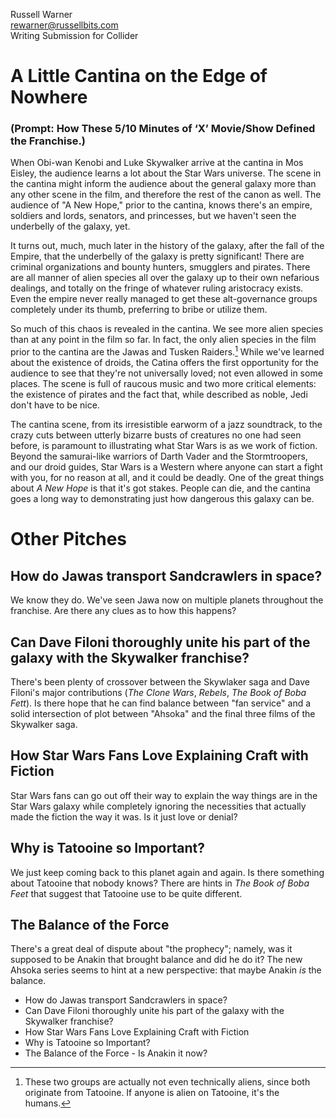 Russell Warner  
rewarner@russellbits.com  
Writing Submission for Collider

# A Little Cantina on the Edge of Nowhere
### (Prompt: How These 5/10 Minutes of ‘X’ Movie/Show Defined the Franchise.)

When Obi-wan Kenobi and Luke Skywalker arrive at the cantina in Mos Eisley, the audience learns a lot about the Star Wars universe. The scene in the cantina might inform the audience about the general galaxy more than any other scene in the film, and therefore the rest of the canon as well.  The audience of "A New Hope," prior to the cantina, knows there's an empire, soldiers and lords, senators, and princesses, but we haven't seen the underbelly of the galaxy, yet.

It turns out, much, much later in the history of the galaxy, after the fall of the Empire, that the underbelly of the galaxy is pretty significant! There are criminal organizations and bounty hunters, smugglers and pirates. There are all manner of alien species all over the galaxy up to their own nefarious dealings, and totally on the fringe of whatever ruling aristocracy exists. Even the empire never really managed to get these alt-governance groups completely under its thumb, preferring to bribe or utilize them.

So much of this chaos is revealed in the cantina. We see more alien species than at any point in the film so far. In fact, the only alien species in the film prior to the cantina are the Jawas and Tusken Raiders.[^1] While we've learned about the existence of droids, the Catina offers the first opportunity for the audience to see that they're not universally loved; not even allowed in some places. The scene is full of raucous music and two more critical elements: the existence of pirates and the fact that, while described as noble, Jedi don't have to be nice.

The cantina scene, from its irresistible earworm of a jazz soundtrack, to the crazy cuts between utterly bizarre busts of creatures no one had seen before, is paramount to illustrating what Star Wars is as we work of fiction. Beyond the samurai-like warriors of Darth Vader and the Stormtroopers, and our droid guides, Star Wars is a Western where anyone can start a fight with you, for no reason at all, and it could be deadly. One of the great things about *A New Hope* is that it's got stakes. People can die, and the cantina goes a long way to demonstrating just how dangerous this galaxy can be.

[^1]: These two groups are actually not even technically aliens, since both originate from Tatooine. If anyone is alien on Tatooine, it's the humans.



# Other Pitches

## How do Jawas transport Sandcrawlers in space?
We know they do. We've seen Jawa now on multiple planets throughout the franchise. Are there any clues as to how this happens?
## Can Dave Filoni thoroughly unite his part of the galaxy with the Skywalker franchise?
There's been plenty of crossover between the Skywlaker saga and Dave Filoni's major contributions (*The Clone Wars*, *Rebels*, *The Book of Boba Fett*). Is there hope that he can find balance between "fan service" and a solid intersection of plot between "Ahsoka" and the final three films of the Skywalker saga.
## How Star Wars Fans Love Explaining Craft with Fiction
Star Wars fans can go out off their way to explain the way things are in the Star Wars galaxy while completely ignoring the necessities that actually made the fiction the way it was. Is it just love or denial?
## Why is Tatooine so Important?
We just keep coming back to this planet again and again. Is there something about Tatooine that nobody knows? There are hints in *The Book of Boba Feet* that suggest that Tatooine use to be quite different.
## The Balance of the Force
There's a great deal of dispute about "the prophecy"; namely, was it supposed to be Anakin that brought balance and did he do it? The new Ahsoka series seems to hint at a new perspective: that maybe Anakin *is* the balance.

+ How do Jawas transport Sandcrawlers in space?
+ Can Dave Filoni thoroughly unite his part of the galaxy with the Skywalker franchise?
+ How Star Wars Fans Love Explaining Craft with Fiction
+ Why is Tatooine so Important?
+ The Balance of the Force - Is Anakin it now?